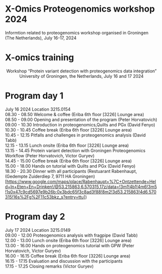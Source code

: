 # X-Omics Proteogenomics workshop 2024
Informtion related to proteogenomics workshop organised in Groningen (The Netherlands), July 16-17, 2024

# X-omics training 
<div align="center">
Workshop “Protein variant detection with proteogenomics data integration”<br>
University of Groningen, the Netherlands, July 16 and 17 2024
</div>

# Program day 1
July 16 2024 Location 3215.0154<br>
08.30 - 08.50 Welcome & coffee (Eriba 6th floor [3226] Lounge area)<br>
08.50 - 09.00 Opening and presentation of the program (Peter Horvatovich)<br>
09.00 - 10.30 Introduction in proteogenomics,Quilts and PGx (David Fenyo)<br>
10.30 - 10.45 Coffee break (Eriba 6th floor [3226] Lounge area)<br>
10.45 - 12.15 Pitfalls and challenges in proteogenomics analysis (David Tabb)<br>
12.15 - 13.15 Lunch onsite (Eriba 6th floor [3226] Lounge area)<br>
13.15 - 14.45 Protein variant detection with Groningen Proteogenomics Workflow (Peter Horvatovich, Victor Guryev)<br>
14.45 - 15.00 Coffee break (Eriba 6th floor [3226] Lounge area)<br>
15.00 - 18.00 Hands on tutorial with Quilts and PGx (David Fenyo)<br>
18.30 - 20.30 Dinner with all participants (Restuarant Rabenhaupt, (Gedempte Zuiderdiep 7, 9711 HA Groningen)<br>[https://www.google.com/maps/place/Rabenhaupt+%7C+Ontzettende+Held+In+Eten+En+Drinken!/@53.215863,6.570315,17z/data=!3m1!4b1!4m6!3m5!1s0x47c9cd5697e9b26b:0x3bdc65f3c8ad3f88!8m2!3d53.215863!4d6.570315!16s%2Fg%2F11c53bkz_s?entry=ttu])<br>

# Program day 2
July 17 2024 Location 3215.0149<br>
09.00 - 12.00 Proteogenomics analysis with fragpipe (David Tabb)<br>
12.00 - 13.00 Lunch onsite (Eriba 6th floor [3226] Lounge area)<br>
13.00 - 16.00 Hands on proteogenomics tutorial with GPW (Peter Horvatovich, Victor Guryev)<br>
16.00 - 16.15 Coffee break (Eriba 6th floor [3226] Lounge area)<br>
16.15 - 17.15 Evaluation and discussion with the participants<br>
17.15 - 17.25 Closing remarks (Victor Guryev)<br>
